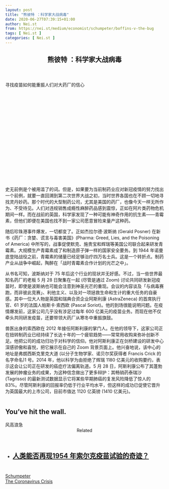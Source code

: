 ```yaml
---
layout: post
title: "熊彼特 ：科学家大战病毒"
date: 2020-06-27T07:39:15+01:00
author: Nei.st
from: https://nei.st/medium/economist/schumpeter/boffins-v-the-bug
tags: [ Nei.st ]
categories: [ Nei.st ]
---
```


<article class="post-21962 post type-post status-publish format-standard hentry category-schumpeter tag-the-coronavirus-crisis" id="post-21962"> <header class="page-header medium Archives"><div class="page-header__image"></div><div class="page-header__content"><h1 class="page-title text-align-center">熊彼特 ：科学家大战病毒</h1></div> </header><div class="entry-content aesop-entry-content" id="post-21962-content"><link as="font" crossorigin="anonymous" href="//cdn.jsdelivr.net/gh/0nd1jyU39XQ/_/glyph/font-face/0uIzqoZjSuJfvSBnvgXTcApMtcVhMcpr.woff" rel="preload" type="font/woff"/><link as="font" crossorigin="anonymous" href="//cdn.jsdelivr.net/gh/0nd1jyU39XQ/_/glyph/font-face/1sTnSLZWDKucPX6SAk.woff" rel="preload" type="font/woff"/><p class="blog-post__description">寻找疫苗如何能重振人们对大药厂的信心</p><span id="more-21962"></span><div class="navigation__primary-inner"><a class="economist__link-logo" href="//nei.st/medium/economist"></a></div><div class="container img component-image"><div class="aspectRatioPlaceholder" style="padding-bottom:56.25%;height: 0;"><div class="progressiveMedia" data-height="720" data-width="1280"> <canvas class="progressiveMedia-canvas"></canvas> <img alt="" class="progressiveMedia-image" data-src="https://cdn.jsdelivr.net/gh/0nd1jyU39XQ/_/img/1/20200606_WBD000_0.jpg" src="https://cdn.jsdelivr.net/gh/0nd1jyU39XQ/_/img/1/20200606_WBD000_0.jpg"/></div></div></div><p>史无前例是个被用滥了的词。但是，如果要为当前制药业应对新冠疫情的努力找出一个前例，就要一直回溯到第二次世界大战之初，当时世界各国也在不顾一切地寻找灵丹妙药。那个时代的大型制药公司，尤其是美国的药厂，也像今天一样无所作为、不受待见。人们对违规销售成瘾性麻醉药品感到震惊，正如在阿片类药物危机期间一样。而在战前的英国，科学家发现了一种可能有神奇作用的抗生素——青霉素，但他们即便在美国也找不到一家公司愿意冒险来量产这种药。</p><p>随后珍珠港事件爆发，一切都变了。正如杰拉尔德·波斯纳 (Gerald Posner) 在新书《药厂：贪婪、谎言与毒害美国》(Pharma: Greed, Lies, and the Poisoning of America) 中所写的，战事促使默克、施贵宝和辉瑞等美国公司联合起来研发青霉素。大规模生产青霉素成了和制造原子弹一样的国家安全要务。到 1944 年诺曼底登陆战役之前，青霉素的储量已经足够治疗四万名士兵。这是一个转折点。制药产业从战争中崛起，陶醉在「战时青霉素合作计划的光芒之中」。</p><p>从书名可知，波斯纳对于 75 年后这个行业的现状并无好感。不过，当一些世界最知名药厂的老板 5 月 28 日聚集在一起 (尽管是通过 Zoom) 讨论共同研发新冠疫苗时，即使是波斯纳也可能会注意到神圣光芒的重现。会议的内容谈及「与病毒赛跑，而非彼此竞赛」、利他主义、以及对一项拯救生命和生计的重大任务的自豪感。其中一位大人物是英国和瑞典合资企业阿斯利康 (AstraZeneca) 的首席执行官、61 岁的法国人帕斯卡·索西欧 (Pascal Soriot)。他的到场很能说明问题。在疫情爆发前，这家公司几乎没有涉足过每年 600 亿美元的疫苗业务。而现在他不仅牵头共同研发疫苗，还要带领大药厂从寒冬中重振旗鼓。</p><p>兽医出身的索西欧在 2012 年接任阿斯利康的掌门人。在他的领导下，这家公司正在扭转制药业已经持续了长达十年的一个疲软趋势——常常用收购来弥补创新不足。他把公司的成功归功于对科学的信仰。他对阿斯利康正在剑桥建设的研发中心深感骄傲和喜悦，把它展示在自己的 Zoom 背景页面上。他兴奋地说，该中心的地址是弗朗西斯克里克大道 (以分子生物学家、诺贝尔奖获得者 Francis Crick 的名字命名)1 号。2014 年，他以科学为由拒绝了辉瑞 1180 亿美元的收购要约，表示这会让公司正在研发的癌症疗法偏离轨道。5 月 28 日，阿斯利康公布了其蓬勃发展的肿瘤业务的成果，为这种信念做出了更多辩护：其畅销药泰瑞沙 (Tagrisso) 的最新测试数据显示它将某些早期肺癌的复发风险降低了惊人的 83%。尽管阿斯利康的回报率仍低于行业平均水平，但这样的成功已促使它晋升为英国最大的上市公司，目前市值达 1120 亿英镑 (1410 亿美元)。</p><div class="aesop-content-comp-wrap aesop-content-comp-columns-1" id="aesop-content-component"><div class="container img gfw edge"><div class="BarrierFailsafe__fullBarrier___2bFWd"><div class="aspectRatioPlaceholder nykpaywall"><div class="progressiveMedia" data-height="880" data-width="1040"> <canvas class="progressiveMedia-canvas"></canvas> <img alt="" class="progressiveMedia-image lazyload" data-src="https://cdn.jsdelivr.net/gh/0nd1jyU39XQ/_/img/1/full-desktop@2x.png" src="https://cdn.jsdelivr.net/gh/0nd1jyU39XQ/_/img/1/full-desktop@2x.png"/></div></div><h1 class="BarrierFailsafe__header___1VGQh">You’ve hit the wall.</h1><div class="BarrierFailsafe__body___2hQxl">风高浪急 <a class="wdAUwEkxSXQjBoQ" href="https://nei.st/medium/j2c6srlbezlceyrdintsxq" rel="noopener noreferrer nofollow" target="_blank"><span class="svgIcon svgIcon--questionMark svgIcon--19px"></span></a></div></div></div></div><section class="jsx-1092709871 collection"><header class="jsx-1092709871 container"><span class="jsx-65431776 text-icon text-right size-md spacing-xxtight weight-medium"><span class="jsx-65431776 text"><span class="jsx-1092709871">Related</span></span></span></header><ul class="jsx-1092709871 collection-list"><li class="jsx-1092709871"><section class="jsx-2013367371 container"><div class="jsx-2013367371 content no-cover type-collection"><div class="jsx-2013367371 left"> <a class="jsx-2013367371" href="https://nei.st/medium/initium/opinion-science-covid-19"><h2 class="jsx-2996311878 sidebar">人类能否再现1954 年索尔克疫苗试验的奇迹？</h2> </a></div></div></section></li></ul></section><div class="container ag ah"><div class="fe n el"><a class="dt du bn bo bp bq br bs bt bu dv dw bx by dx dy" href="https://nei.st/medium/economist?source=https://www.economist.com/business/2020/06/04/the-quest-for-a-vaccine-could-restore-faith-in-big-pharma" rel="noopener noreferrer nofollow" target="_blank"><div class="c ff fg ag ah fh el fi fj ce fk fl fm fn fo fp fq fr fs ft fu"><div class="bs em en eo ep eq fv ah fw fg ag bm eu fx q fy fz p ac"></div></div></a></div></div><div class="code-block code-block-2" style="margin: 8px 0; clear: both;"> <br/><div class="container ads_KbHEVhh8Rw"><div class="card card--blog post-sidebar"><div class="card-body"><div class="logo_ngcontent-kty-0"> </div><div class="iframe-blocker U6XAMK63Vh00WqvF2BacIQ"><div class="background-h60B"> </div><div class="WumZiPCS4MeMw4pxQ"> </div></div></div><div class="card-footer"><div class="card-footer-wrapper" layout="row bottom-left"></div></div></div></div></div></div> <footer class="entry-footer"><div class="categories icon-link"><a href="https://nei.st/category/medium/economist/schumpeter" rel="category tag">Schumpeter</a></div><div class="tags icon-link"><a href="https://nei.st/tag/the-coronavirus-crisis" rel="tag">The Coronavirus Crisis</a></div> </footer></article>
